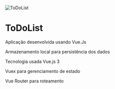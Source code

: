 ![ToDoList](https://user-images.githubusercontent.com/58534889/233254761-291cdf4e-2271-4975-a2a1-4967c7b29654.png)
<h1>ToDoList</h1>
<p> Aplicação desenvolvida usando Vue.Js</p>
<p>Armazenamento local para persistência dos dados</p>
<p>Tecnologia usada Vue.js 3</p>
<p>Vuex para gerenciamento de estado</p>
<p>Vue Router para roteamento</p>

